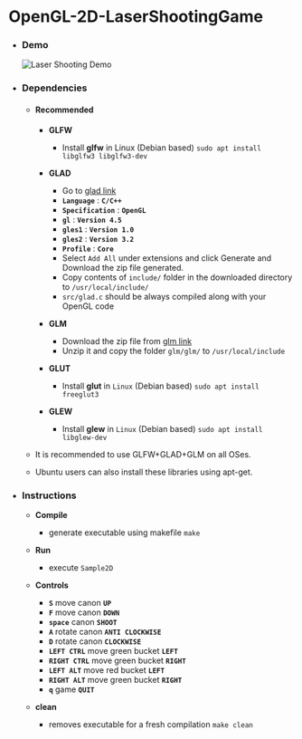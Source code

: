 # OpenGL-2D-LaserShootingGame

- ### Demo

  ![Laser Shooting Demo](https://github.com/sudheerachary/OpenGL-2D-LaserShootingGame/blob/master/demo.gif)

- ### Dependencies

  - #### Recommended
  
    - **GLFW**
      - Install **glfw** in Linux (Debian based) `sudo apt install libglfw3 libglfw3-dev`

    - **GLAD**
      - Go to [glad link](http://glad.dav1d.de/)
      - **`Language`** : **`C/C++`**
      - **`Specification`** : **`OpenGL`**
      - **`gl`** : **`Version 4.5`**
      - **`gles1`** : **`Version 1.0`**
      - **`gles2`** : **`Version 3.2`**
      - **`Profile`** : **`Core`**
      - Select `Add All` under extensions and click Generate and Download the zip file generated.
      - Copy contents of `include/` folder in the downloaded directory to `/usr/local/include/`
      - `src/glad.c` should be always compiled along with your OpenGL code
  
    - **GLM**
      - Download the zip file from [glm link](https://github.com/g-truc/glm/releases/tag/0.9.7.2)
      - Unzip it and copy the folder `glm/glm/` to `/usr/local/include`
    

    - **GLUT**
      - Install **glut** in `Linux` (Debian based) `sudo apt install freeglut3`
    
    - **GLEW**
      - Install **glew** in `Linux` (Debian based) `sudo apt install libglew-dev` 
    
  - It is recommended to use GLFW+GLAD+GLM on all OSes.
  - Ubuntu users can also install these libraries using apt-get.
    
- ### Instructions

  - **Compile**
    - generate executable using makefile `make`
    
  - **Run**
    - execute `Sample2D`
    
  - **Controls**
    - **`S`** move canon **`UP`**
    - **`F`** move canon **`DOWN`**
    - **`space`** canon **`SHOOT`**
    - **`A`** rotate canon **`ANTI CLOCKWISE`**
    - **`D`** rotate canon **`CLOCKWISE`**
    - **`LEFT CTRL`** move green bucket **`LEFT`**
    - **`RIGHT CTRL`** move green bucket **`RIGHT`**
    - **`LEFT ALT`** move red bucket **`LEFT`**
    - **`RIGHT ALT`** move green bucket **`RIGHT`**
    - **`q`** game **`QUIT`**
    
  - **clean**
    - removes executable for a fresh compilation `make clean`
